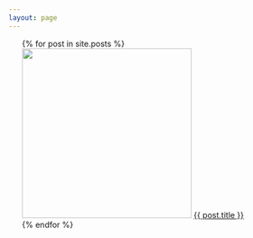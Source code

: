 ```yaml
---
layout: page
---
```


<ul class="posts">
  {% for post in site.posts %}
	  <div class="post-container">
		  <img src="assets/images/{{ post.image1 }}" width=300 />
		  <a href="{{ BASE_PATH }}{{ post.url }}">{{ post.title }}</a>
	  </div>
  {% endfor %}
</ul>
